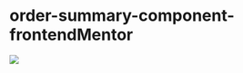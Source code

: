 # order-summary-component-frontendMentor

![](https://github.com/maybeAbdullah/order-summary-component-frontendMentor/blob/master/websiteimage.png?raw=true)
